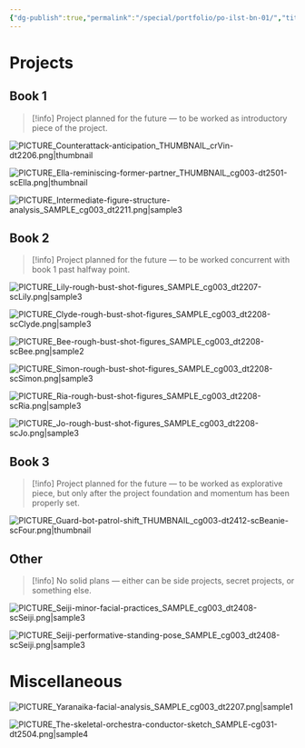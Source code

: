 ```yaml
---
{"dg-publish":true,"permalink":"/special/portfolio/po-ilst-bn-01/","title":"Illustration: Bonus","tags":["-special","-portfolio","-member/nin827"]}
---
```


# Projects

## Book 1

>[!info]
> Project planned for the future — to be worked as introductory piece of the project.

![PICTURE_Counterattack-anticipation_THUMBNAIL_crVin-dt2206.png|thumbnail](/img/user/RESOURCE/ASSET/ARTWORK/PICTURE_Counterattack-anticipation_THUMBNAIL_crVin-dt2206.png)

![PICTURE_Ella-reminiscing-former-partner_THUMBNAIL_cg003-dt2501-scElla.png|thumbnail](/img/user/RESOURCE/ASSET/ARTWORK/PICTURE_Ella-reminiscing-former-partner_THUMBNAIL_cg003-dt2501-scElla.png)

![PICTURE_Intermediate-figure-structure-analysis_SAMPLE_cg003_dt2211.png|sample3](/img/user/RESOURCE/ASSET/ARTWORK/SAMPLE/PICTURE_Intermediate-figure-structure-analysis_SAMPLE_cg003_dt2211.png)

## Book 2

>[!info]
> Project planned for the future — to be worked concurrent with book 1 past halfway point.

![PICTURE_Lily-rough-bust-shot-figures_SAMPLE_cg003_dt2207-scLily.png|sample3](/img/user/RESOURCE/ASSET/ARTWORK/SAMPLE/PICTURE_Lily-rough-bust-shot-figures_SAMPLE_cg003_dt2207-scLily.png)

![PICTURE_Clyde-rough-bust-shot-figures_SAMPLE_cg003_dt2208-scClyde.png|sample3](/img/user/RESOURCE/ASSET/ARTWORK/SAMPLE/PICTURE_Clyde-rough-bust-shot-figures_SAMPLE_cg003_dt2208-scClyde.png)

![PICTURE_Bee-rough-bust-shot-figures_SAMPLE_cg003_dt2208-scBee.png|sample2](/img/user/RESOURCE/ASSET/ARTWORK/SAMPLE/PICTURE_Bee-rough-bust-shot-figures_SAMPLE_cg003_dt2208-scBee.png)

![PICTURE_Simon-rough-bust-shot-figures_SAMPLE_cg003_dt2208-scSimon.png|sample3](/img/user/RESOURCE/ASSET/ARTWORK/SAMPLE/PICTURE_Simon-rough-bust-shot-figures_SAMPLE_cg003_dt2208-scSimon.png)

![PICTURE_Ria-rough-bust-shot-figures_SAMPLE_cg003_dt2208-scRia.png|sample3](/img/user/RESOURCE/ASSET/ARTWORK/SAMPLE/PICTURE_Ria-rough-bust-shot-figures_SAMPLE_cg003_dt2208-scRia.png)

![PICTURE_Jo-rough-bust-shot-figures_SAMPLE_cg003_dt2208-scJo.png|sample3](/img/user/RESOURCE/ASSET/ARTWORK/SAMPLE/PICTURE_Jo-rough-bust-shot-figures_SAMPLE_cg003_dt2208-scJo.png)

## Book 3

>[!info]
> Project planned for the future — to be worked as explorative piece, but only after the project foundation and momentum has been properly set.

![PICTURE_Guard-bot-patrol-shift_THUMBNAIL_cg003-dt2412-scBeanie-scFour.png|thumbnail](/img/user/RESOURCE/ASSET/ARTWORK/PICTURE_Guard-bot-patrol-shift_THUMBNAIL_cg003-dt2412-scBeanie-scFour.png)

## Other

>[!info]
> No solid plans — either can be side projects, secret projects, or something else.

![PICTURE_Seiji-minor-facial-practices_SAMPLE_cg003_dt2408-scSeiji.png|sample3](/img/user/RESOURCE/ASSET/ARTWORK/SAMPLE/PICTURE_Seiji-minor-facial-practices_SAMPLE_cg003_dt2408-scSeiji.png)

![PICTURE_Seiji-performative-standing-pose_SAMPLE_cg003_dt2408-scSeiji.png|sample3](/img/user/RESOURCE/ASSET/ARTWORK/SAMPLE/PICTURE_Seiji-performative-standing-pose_SAMPLE_cg003_dt2408-scSeiji.png)

# Miscellaneous

![PICTURE_Yaranaika-facial-analysis_SAMPLE_cg003_dt2207.png|sample1](/img/user/RESOURCE/ASSET/ARTWORK/SAMPLE/PICTURE_Yaranaika-facial-analysis_SAMPLE_cg003_dt2207.png)

![PICTURE_The-skeletal-orchestra-conductor-sketch_SAMPLE-cg031-dt2504.png|sample4](/img/user/RESOURCE/ASSET/ARTWORK/SAMPLE/PICTURE_The-skeletal-orchestra-conductor-sketch_SAMPLE-cg031-dt2504.png)
